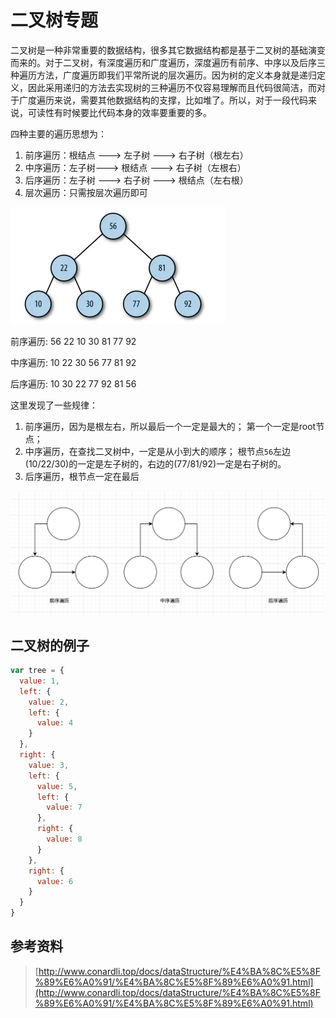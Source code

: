 # 二叉树专题

二叉树是一种非常重要的数据结构，很多其它数据结构都是基于二叉树的基础演变而来的。对于二叉树，有深度遍历和广度遍历，深度遍历有前序、中序以及后序三种遍历方法，广度遍历即我们平常所说的层次遍历。因为树的定义本身就是递归定义，因此采用递归的方法去实现树的三种遍历不仅容易理解而且代码很简洁，而对于广度遍历来说，需要其他数据结构的支撑，比如堆了。所以，对于一段代码来说，可读性有时候要比代码本身的效率要重要的多。

四种主要的遍历思想为：

1. 前序遍历：根结点 ---&gt; 左子树 ---&gt; 右子树（根左右）
2. 中序遍历：左子树---&gt; 根结点 ---&gt; 右子树（左根右）
3. 后序遍历：左子树 ---&gt; 右子树 ---&gt; 根结点（左右根）
4. 层次遍历：只需按层次遍历即可 

![](../../.gitbook/assets/image%20%2824%29.png)

前序遍历: 56 22 10 30 81 77 92

中序遍历: 10 22 30 56 77 81 92

后序遍历: 10 30 22 77 92 81 56

这里发现了一些规律：

1. 前序遍历，因为是根左右，所以最后一个一定是最大的； 第一个一定是root节点；
2. 中序遍历，在查找二叉树中，一定是从小到大的顺序； 根节点`56`左边\(10/22/30\)的一定是左子树的，右边的\(77/81/92\)一定是右子树的。
3. 后序遍历，根节点一定在最后

![](../../.gitbook/assets/image%20%28121%29.png)

## 二叉树的例子

```javascript
var tree = {
  value: 1,
  left: {
    value: 2,
    left: {
      value: 4
    }
  },
  right: {
    value: 3,
    left: {
      value: 5,
      left: {
        value: 7
      },
      right: {
        value: 8
      }
    },
    right: {
      value: 6
    }
  }
}
```

## 参考资料

> [http://www.conardli.top/docs/dataStructure/%E4%BA%8C%E5%8F%89%E6%A0%91/%E4%BA%8C%E5%8F%89%E6%A0%91.html](http://www.conardli.top/docs/dataStructure/%E4%BA%8C%E5%8F%89%E6%A0%91/%E4%BA%8C%E5%8F%89%E6%A0%91.html)

